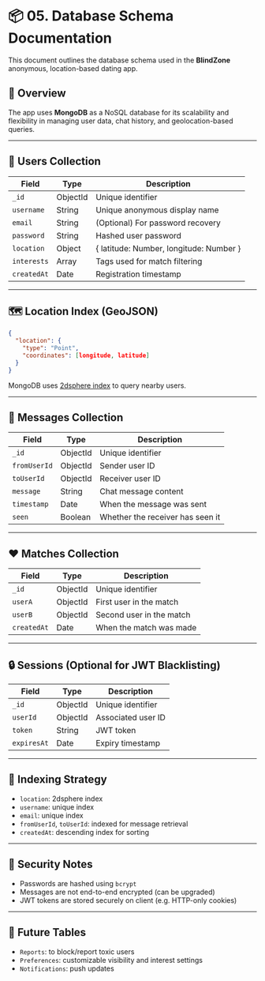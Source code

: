 # 📦 05. Database Schema Documentation

This document outlines the database schema used in the **BlindZone** anonymous, location-based dating app.

## 🧠 Overview

The app uses **MongoDB** as a NoSQL database for its scalability and flexibility in managing user data, chat history, and geolocation-based queries.

---

## 👤 Users Collection

| Field       | Type     | Description                             |
| ----------- | -------- | --------------------------------------- |
| `_id`       | ObjectId | Unique identifier                       |
| `username`  | String   | Unique anonymous display name           |
| `email`     | String   | (Optional) For password recovery        |
| `password`  | String   | Hashed user password                    |
| `location`  | Object   | { latitude: Number, longitude: Number } |
| `interests` | Array    | Tags used for match filtering           |
| `createdAt` | Date     | Registration timestamp                  |

---

## 🗺️ Location Index (GeoJSON)

```json
{
  "location": {
    "type": "Point",
    "coordinates": [longitude, latitude]
  }
}
```

MongoDB uses [2dsphere index](https://docs.mongodb.com/manual/core/2dsphere/) to query nearby users.

---

## 💬 Messages Collection

| Field        | Type     | Description                      |
| ------------ | -------- | -------------------------------- |
| `_id`        | ObjectId | Unique identifier                |
| `fromUserId` | ObjectId | Sender user ID                   |
| `toUserId`   | ObjectId | Receiver user ID                 |
| `message`    | String   | Chat message content             |
| `timestamp`  | Date     | When the message was sent        |
| `seen`       | Boolean  | Whether the receiver has seen it |

---

## ❤️ Matches Collection

| Field       | Type     | Description              |
| ----------- | -------- | ------------------------ |
| `_id`       | ObjectId | Unique identifier        |
| `userA`     | ObjectId | First user in the match  |
| `userB`     | ObjectId | Second user in the match |
| `createdAt` | Date     | When the match was made  |

---

## 🔒 Sessions (Optional for JWT Blacklisting)

| Field       | Type     | Description        |
| ----------- | -------- | ------------------ |
| `_id`       | ObjectId | Unique identifier  |
| `userId`    | ObjectId | Associated user ID |
| `token`     | String   | JWT token          |
| `expiresAt` | Date     | Expiry timestamp   |

---

## 📌 Indexing Strategy

- `location`: 2dsphere index
- `username`: unique index
- `email`: unique index
- `fromUserId`, `toUserId`: indexed for message retrieval
- `createdAt`: descending index for sorting

---

## 🔐 Security Notes

- Passwords are hashed using `bcrypt`
- Messages are not end-to-end encrypted (can be upgraded)
- JWT tokens are stored securely on client (e.g. HTTP-only cookies)

---

## 🧪 Future Tables

- `Reports`: to block/report toxic users
- `Preferences`: customizable visibility and interest settings
- `Notifications`: push updates
